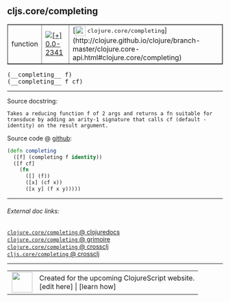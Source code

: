 ## cljs.core/completing



 <table border="1">
<tr>
<td>function</td>
<td><a href="https://github.com/cljsinfo/cljs-api-docs/tree/0.0-2341"><img valign="middle" alt="[+] 0.0-2341" title="Added in 0.0-2341" src="https://img.shields.io/badge/+-0.0--2341-lightgrey.svg"></a> </td>
<td>
[<img height="24px" valign="middle" src="http://i.imgur.com/1GjPKvB.png"> <samp>clojure.core/completing</samp>](http://clojure.github.io/clojure/branch-master/clojure.core-api.html#clojure.core/completing)
</td>
</tr>
</table>


 <samp>
(__completing__ f)<br>
</samp>
 <samp>
(__completing__ f cf)<br>
</samp>

---





Source docstring:

```
Takes a reducing function f of 2 args and returns a fn suitable for
transduce by adding an arity-1 signature that calls cf (default -
identity) on the result argument.
```


Source code @ [github](https://github.com/clojure/clojurescript/blob/r3191/src/cljs/cljs/core.cljs#L2071-L2080):

```clj
(defn completing
  ([f] (completing f identity))
  ([f cf]
    (fn
      ([] (f))
      ([x] (cf x))
      ([x y] (f x y)))))
```

<!--
Repo - tag - source tree - lines:

 <pre>
clojurescript @ r3191
└── src
    └── cljs
        └── cljs
            └── <ins>[core.cljs:2071-2080](https://github.com/clojure/clojurescript/blob/r3191/src/cljs/cljs/core.cljs#L2071-L2080)</ins>
</pre>

-->

---



###### External doc links:

[`clojure.core/completing` @ clojuredocs](http://clojuredocs.org/clojure.core/completing)<br>
[`clojure.core/completing` @ grimoire](http://conj.io/store/v1/org.clojure/clojure/1.7.0-beta3/clj/clojure.core/completing/)<br>
[`clojure.core/completing` @ crossclj](http://crossclj.info/fun/clojure.core/completing.html)<br>
[`cljs.core/completing` @ crossclj](http://crossclj.info/fun/cljs.core.cljs/completing.html)<br>

---

 <table>
<tr><td>
<img valign="middle" align="right" width="48px" src="http://i.imgur.com/Hi20huC.png">
</td><td>
Created for the upcoming ClojureScript website.<br>
[edit here] | [learn how]
</td></tr></table>

[edit here]:https://github.com/cljsinfo/cljs-api-docs/blob/master/cljsdoc/cljs.core_completing.cljsdoc
[learn how]:https://github.com/cljsinfo/cljs-api-docs/wiki/cljsdoc-files

<!--

This information was too distracting to show to readers, but I'll leave it
commented here since it is helpful to:

- pretty-print the data used to generate this document
- and show how to retrieve that data



The API data for this symbol:

```clj
{:ns "cljs.core",
 :name "completing",
 :signature ["[f]" "[f cf]"],
 :history [["+" "0.0-2341"]],
 :type "function",
 :full-name-encode "cljs.core_completing",
 :source {:code "(defn completing\n  ([f] (completing f identity))\n  ([f cf]\n    (fn\n      ([] (f))\n      ([x] (cf x))\n      ([x y] (f x y)))))",
          :title "Source code",
          :repo "clojurescript",
          :tag "r3191",
          :filename "src/cljs/cljs/core.cljs",
          :lines [2071 2080]},
 :full-name "cljs.core/completing",
 :clj-symbol "clojure.core/completing",
 :docstring "Takes a reducing function f of 2 args and returns a fn suitable for\ntransduce by adding an arity-1 signature that calls cf (default -\nidentity) on the result argument."}

```

Retrieve the API data for this symbol:

```clj
;; from Clojure REPL
(require '[clojure.edn :as edn])
(-> (slurp "https://raw.githubusercontent.com/cljsinfo/cljs-api-docs/catalog/cljs-api.edn")
    (edn/read-string)
    (get-in [:symbols "cljs.core/completing"]))
```

-->
